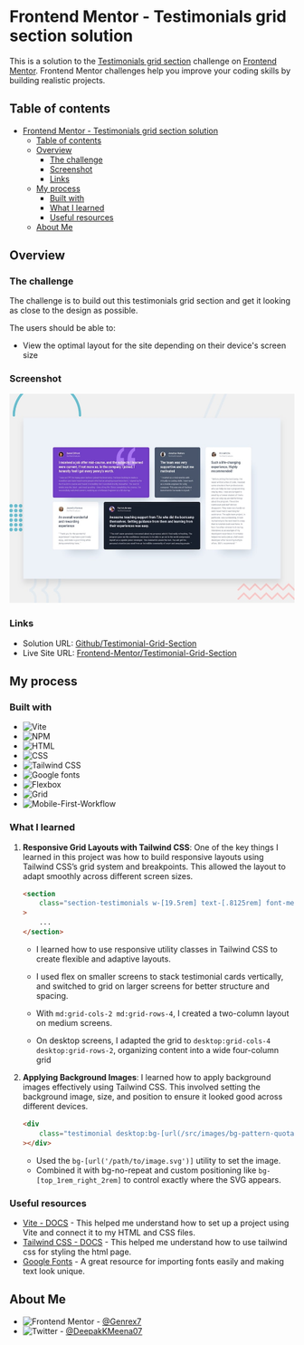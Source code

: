 # Frontend Mentor - Testimonials grid section solution

This is a solution to the [Testimonials grid section](https://www.frontendmentor.io/challenges/testimonials-grid-section-Nnw6J7Un7) challenge on [Frontend Mentor](https://www.frontendmentor.io/). Frontend Mentor challenges help you improve your coding skills by building realistic projects.

## Table of contents

- [Frontend Mentor - Testimonials grid section solution](#frontend-mentor---testimonials-grid-section-solution)
  - [Table of contents](#table-of-contents)
  - [Overview](#overview)
    - [The challenge](#the-challenge)
    - [Screenshot](#screenshot)
    - [Links](#links)
  - [My process](#my-process)
    - [Built with](#built-with)
    - [What I learned](#what-i-learned)
    - [Useful resources](#useful-resources)
  - [About Me](#about-me)

## Overview

### The challenge

The challenge is to build out this testimonials grid section and get it looking as close to the design as possible.

The users should be able to:

- View the optimal layout for the site depending on their device's screen size

### Screenshot

![](/preview.jpg)

### Links

- Solution URL: [Github/Testimonial-Grid-Section](https://github.com/Genrex7/testimonials-grid-section)
- Live Site URL: [Frontend-Mentor/Testimonial-Grid-Section]()

## My process

### Built with

- ![Vite][vite]
- ![NPM][npm]
- ![HTML][html]
- ![CSS][css]
- ![Tailwind CSS][tailwind-css]
- ![Google fonts][google-fonts]
- ![Flexbox][flexbox]
- ![Grid][grid]
- ![Mobile-First-Workflow][mobile-first-workflow]

### What I learned

1.  **Responsive Grid Layouts with Tailwind CSS**:
    One of the key things I learned in this project was how to build responsive layouts using Tailwind CSS’s grid system and breakpoints. This allowed the layout to adapt smoothly across different screen sizes.

    ```html
    <section
    	class="section-testimonials w-[19.5rem] text-[.8125rem] font-medium flex flex-col gap-10 md:w-[80%] md:grid md:grid-cols-2 md:grid-rows-4 desktop:grid desktop:grid-rows-2 desktop:grid-cols-4 desktop:gap-y-8"
    >
    	...
    </section>
    ```

    - I learned how to use responsive utility classes in Tailwind CSS to create flexible and adaptive layouts.

    - I used flex on smaller screens to stack testimonial cards vertically, and switched to grid on larger screens for better structure and spacing.

    - With `md:grid-cols-2 md:grid-rows-4`, I created a two-column layout on medium screens.

    - On desktop screens, I adapted the grid to `desktop:grid-cols-4 desktop:grid-rows-2`, organizing content into a wide four-column grid

2.  **Applying Background Images**:
    I learned how to apply background images effectively using Tailwind CSS. This involved setting the background image, size, and position to ensure it looked good across different devices.

    ```html
    <div
    	class="testimonial desktop:bg-[url(/src/images/bg-pattern-quotation.svg)] bg-no-repeat bg-[top_0rem_right_4.5rem] bg-size-[8rem]"
    ></div>
    ```

    - Used the `bg-[url('/path/to/image.svg')]` utility to set the image.
    - Combined it with bg-no-repeat and custom positioning like `bg-[top_1rem_right_2rem]` to control exactly where the SVG appears.

### Useful resources

- [Vite - DOCS](https://vitejs.dev/guide/) - This helped me understand how to set up a project using Vite and connect it to my HTML and CSS files.
- [Tailwind CSS - DOCS](https://tailwindcss.com/docs/installation/using-vite) - This helped me understand how to use tailwind css for styling the html page.
- [Google Fonts](https://fonts.google.com/) - A great resource for importing fonts easily and making text look unique.

## About Me

- ![Frontend Mentor][frontendmentor] - [@Genrex7](https://www.frontendmentor.io/profile/Genrex7)
- ![Twitter][x] - [@DeepakKMeena07](https://x.com/DeepakKMeena07)

<!-- BADGES -->

[frontendmentor]: https://img.shields.io/badge/Frontend%20Mentor-3F54A3?style=for-the-badge&logo=frontendmentor&logoColor=white
[vite]: https://img.shields.io/badge/Vite-646CFF?style=for-the-badge&logo=vite&logoColor=white
[npm]: https://img.shields.io/badge/NPM-green?style=for-the-badge&logo=npm&logoColor=white
[html]: https://img.shields.io/badge/HTML5-E34F26?style=for-the-badge&logo=html5&logoColor=white
[css]: https://img.shields.io/badge/CSS-639?style=for-the-badge&logo=css&logoColor=fff
[tailwind-css]: https://img.shields.io/badge/Tailwind_CSS-000?style=for-the-badge&logo=tailwind-css&logoColor=00ADFF
[google-fonts]: https://img.shields.io/badge/Google%20Fonts-4285F4?style=for-the-badge&logo=googlefonts&logoColor=white
[flexbox]: https://img.shields.io/badge/Flexbox-violet?style=for-the-badge&logo=css&logoColor=white
[grid]: https://img.shields.io/badge/Grid-000?style=for-the-badge&logo=css&logoColor=white
[mobile-first-workflow]: https://img.shields.io/badge/Mobile%20First%20Workflow-000?style=for-the-badge&logo=mobile&logoColor=white
[x]: https://img.shields.io/badge/twitter-000?style=for-the-badge&logo=x&logoColor=white
